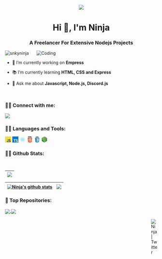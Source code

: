 <p align="center">
  <img src="https://github.com/SNKYNinja/SNKYNinja/blob/main/6a2b95a6815da88058c8b55619e81a26.gif?raw=true"width: 80%;" />
</p>

<h1 align="center">Hi 👋, I'm Ninja</h1>
<h3 align="center">A Freelancer For Extensive Nodejs Projects</h3>
<img align = "right" alt="Coding" width="400" src="https://media.discordapp.net/attachments/1021392762379194429/1085873862052421682/devytbs-612dcd6e-3720-4ac2-a50a-23f4cdf20679.gif?width=462&height=375">

<p align="left"> <img src="https://komarev.com/ghpvc/?username=snkyninja&label=Profile%20views&color=0e75b6&style=flat" alt="snkyninja" /> </p>

- 🔭 I’m currently working on **Empress**

- 📚 I’m currently learning **HTML, CSS and Express**

- 💬 Ask me about **Javascript, Node.js, Discord.js** <br/>

<br/><h3 align="left">🐱‍💻 Connect with me:</h3>
<a href="https:///discordapp.com/users/662898453764112408"><img width="40%" align="left" src="https://lanyard.cnrad.dev/api/662898453764112408?bg=272822"></a>
                                                                                                                                              

<br/><h3 align="left">🐱‍👤 Languages and Tools:</h3>
<code><img height="20" alt="javascript" src="https://raw.githubusercontent.com/github/explore/80688e429a7d4ef2fca1e82350fe8e3517d3494d/topics/javascript/javascript.png"></code>
<code><img height="20" alt="typescript" src="https://raw.githubusercontent.com/github/explore/80688e429a7d4ef2fca1e82350fe8e3517d3494d/topics/typescript/typescript.png"></code>
<code><img height="20" alt="react" src="https://raw.githubusercontent.com/github/explore/80688e429a7d4ef2fca1e82350fe8e3517d3494d/topics/react/react.png"></code>
<code><img height="20" alt="graphql" src="https://raw.githubusercontent.com/github/explore/5c058a388828bb5fde0bcafd4bc867b5bb3f26f3/topics/html/html.png"></code>
<code><img height="20" alt="graphql" src="https://raw.githubusercontent.com/github/explore/5c058a388828bb5fde0bcafd4bc867b5bb3f26f3/topics/css/css.png"></code>
<code><img height="20" alt="nodejs" src="https://raw.githubusercontent.com/github/explore/80688e429a7d4ef2fca1e82350fe8e3517d3494d/topics/nodejs/nodejs.png"></code><br/>

<h3 align="left">🐱‍👓 Github Stats:</h3><br/>

 
| <a href="https://github.com/SNKYNinja"><img align="left" src="https://github-readme-streak-stats.herokuapp.com?user=SNKYNinja&theme=radical&hide_border=true&date_format=M%20j%5B%2C%20Y%5D"></a> |
| -------------------------- |

| <a href="https://github.com/anuraghazra/github-readme-stats"><img align="center" src="https://github-readme-stats.vercel.app/api?username=SNKYNinja&show_icons=true&include_all_commits=true&theme=radical&hide_border=true" alt="Ninja's github stats" /></a> | <a href="https://github.com/anuraghazra/github-readme-stats"><img align="center" src="https://github-readme-stats.vercel.app/api/top-langs/?username=SNKYNinja&layout=compact&theme=radical&hide_border=true" /></a> |
| ------------- | ------------- |

<h3 align="left">🐧 Top Repositories:</h3>


<a href="https://github.com/anuraghazra/github-readme-stats">
  <img align="center" src="https://github-readme-stats.vercel.app/api/pin/?username=SNKYNinja&repo=Dashboard&theme=default" />
</a>
<a href="https://github.com/anuraghazra/anuraghazra.github.io">
  <img align="center" src="https://github-readme-stats.vercel.app/api/pin/?username=SNKYNinja&repo=poru&theme=default" />
</a>

<br />
<br />

<a href="https://twitter.com/ninja_snky">
  <img align="right" alt="Ninja | Twitter" width="21px" src="https://raw.githubusercontent.com/anuraghazra/anuraghazra/master/assets/twitter.svg" />
</a>
